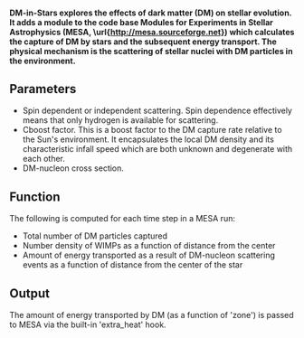#### DM-in-Stars explores the effects of dark matter (DM) on stellar evolution. It adds a module to the code base Modules for Experiments in Stellar Astrophysics (MESA, \url{http://mesa.sourceforge.net}) which calculates the capture of DM by stars and the subsequent energy transport. The physical mechanism is the scattering of stellar nuclei with DM particles in the environment.

<!-- # Physics ####
####   DM with a very small cross section they have a large mean free path which means they can transport energy across large distances. At high enough densities the WIMPs can transport enough energy to affect the evolution of the star in an observable way, via stellar cluster isochrones on HR diagrams.
-->

## Parameters ##
  - Spin dependent or independent scattering. Spin dependence effectively means that only hydrogen is available for scattering.
  - Cboost factor. This is a boost factor to the DM capture rate relative to the Sun's environment. It encapsulates the local DM density and its characteristic infall speed which are both unknown and degenerate with each other.
  - DM-nucleon cross section.

## Function ##
The following is computed for each time step in a MESA run:
  - Total number of DM particles captured
  - Number density of WIMPs as a function of distance from the center
  - Amount of energy transported as a result of DM-nucleon scattering events as a function of distance from the center of the star

## Output ##
The amount of energy transported by DM (as a function of 'zone') is passed to MESA via the built-in 'extra_heat' hook.
